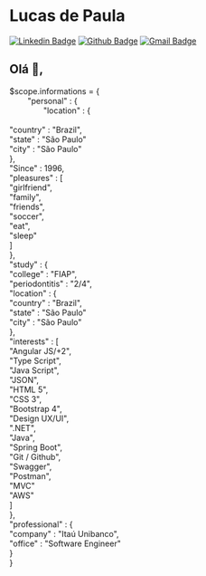 # Lucas de Paula
[![Linkedin Badge](https://img.shields.io/badge/-LucasPaula-blue?style=flat-square&logo=Linkedin&logoColor=white&link=https://www.linkedin.com/in/lucascavalcantiads/)](https://www.linkedin.com/in/lucascavalcantiads/)
[![Github Badge](https://img.shields.io/badge/-Github-000?style=flat-square&logo=Github&logoColor=white&link=https://github.com/lucas-cavalcanti-ads)](https://github.com/lucas-cavalcanti-ads)
[![Gmail Badge](https://img.shields.io/badge/-lucas.tnv27@gmail.com-c14438?style=flat-square&logo=Gmail&logoColor=white&link=mailto:lucas.tnv27@gmail.com)](mailto:lucas.tnv27@gmail.com)
## Olá 👋, 

$scope.informations = { 
<br>&emsp;&emsp;
    "personal" : {
<br>&emsp;&emsp;&emsp;&emsp;
        "location" : {
        <br>&emsp;&emsp;&emsp;&emsp;
        <br>
            "country" : "Brazil",
            <br>
            "state" : "São Paulo"
            <br>
            "city" : "São Paulo"
            <br>
        },
        <br>
        "Since" : 1996,
        <br>
        "pleasures" : [
        <br>
            "girlfriend",
            <br>
            "family",
            <br>
            "friends",
            <br>
            "soccer",
            <br>
            "eat",
            <br>
            "sleep"
            <br>
        ] <br>
    },<br>
    "study" : {
    <br>
        "college" : "FIAP",
        <br>
        "periodontitis" : "2/4",
        <br>
        "location" : {
        <br>
            "country" : "Brazil",
            <br>
            "state" : "São Paulo"
            <br>
            "city" : "São Paulo"
            <br>
        },<br>
        "interests" : [
        <br>
            "Angular JS/+2",
            <br>
            "Type Script",
            <br>
            "Java Script",
            <br>
            "JSON",
            <br>
            "HTML 5",
            <br>
            "CSS 3",<br>
            "Bootstrap 4",
            <br>
            "Design UX/UI",
            <br>
            ".NET",
            <br>
            "Java",
            <br>
            "Spring Boot",
            <br>
            "Git / Github",
            <br>
            "Swagger",
            <br>
            "Postman",
            <br>
            "MVC"
            <br>
            "AWS"
            <br>
        ]
        <br>
    },
    <br>
    "professional" : {
    <br>
        "company" : "Itaú Unibanco",
        <br>
        "office" : "Software Engineer"
        <br>
    }<br>
}<br>



